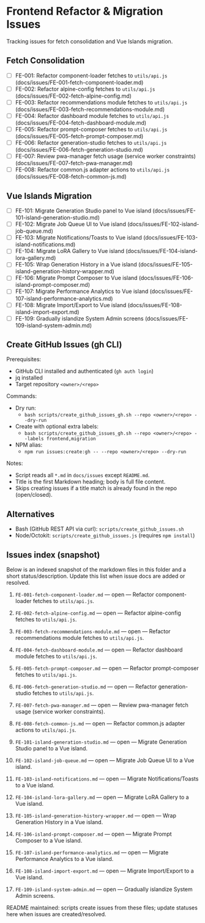 # Frontend Refactor & Migration Issues

Tracking issues for fetch consolidation and Vue Islands migration.

## Fetch Consolidation

- [ ] FE-001: Refactor component-loader fetches to `utils/api.js` (docs/issues/FE-001-fetch-component-loader.md)
- [ ] FE-002: Refactor alpine-config fetches to `utils/api.js` (docs/issues/FE-002-fetch-alpine-config.md)
- [ ] FE-003: Refactor recommendations module fetches to `utils/api.js` (docs/issues/FE-003-fetch-recommendations-module.md)
- [ ] FE-004: Refactor dashboard module fetches to `utils/api.js` (docs/issues/FE-004-fetch-dashboard-module.md)
- [ ] FE-005: Refactor prompt-composer fetches to `utils/api.js` (docs/issues/FE-005-fetch-prompt-composer.md)
- [ ] FE-006: Refactor generation-studio fetches to `utils/api.js` (docs/issues/FE-006-fetch-generation-studio.md)
- [ ] FE-007: Review pwa-manager fetch usage (service worker constraints) (docs/issues/FE-007-fetch-pwa-manager.md)
- [ ] FE-008: Refactor common.js adapter actions to `utils/api.js` (docs/issues/FE-008-fetch-common-js.md)

## Vue Islands Migration

- [ ] FE-101: Migrate Generation Studio panel to Vue island (docs/issues/FE-101-island-generation-studio.md)
- [ ] FE-102: Migrate Job Queue UI to Vue island (docs/issues/FE-102-island-job-queue.md)
- [ ] FE-103: Migrate Notifications/Toasts to Vue island (docs/issues/FE-103-island-notifications.md)
- [ ] FE-104: Migrate LoRA Gallery to Vue island (docs/issues/FE-104-island-lora-gallery.md)
- [ ] FE-105: Wrap Generation History in a Vue island (docs/issues/FE-105-island-generation-history-wrapper.md)
- [ ] FE-106: Migrate Prompt Composer to Vue island (docs/issues/FE-106-island-prompt-composer.md)
- [ ] FE-107: Migrate Performance Analytics to Vue island (docs/issues/FE-107-island-performance-analytics.md)
- [ ] FE-108: Migrate Import/Export to Vue island (docs/issues/FE-108-island-import-export.md)
- [ ] FE-109: Gradually islandize System Admin screens (docs/issues/FE-109-island-system-admin.md)

## Create GitHub Issues (gh CLI)

Prerequisites:
- GitHub CLI installed and authenticated (`gh auth login`)
- jq installed
- Target repository `<owner>/<repo>`

Commands:
- Dry run:
  - `bash scripts/create_github_issues_gh.sh --repo <owner>/<repo> --dry-run`
- Create with optional extra labels:
  - `bash scripts/create_github_issues_gh.sh --repo <owner>/<repo> --labels frontend,migration`
- NPM alias:
  - `npm run issues:create:gh -- --repo <owner>/<repo> --dry-run`

Notes:
- Script reads all `*.md` in `docs/issues` except `README.md`.
- Title is the first Markdown heading; body is full file content.
- Skips creating issues if a title match is already found in the repo (open/closed).

## Alternatives

- Bash (GitHub REST API via curl): `scripts/create_github_issues.sh`
- Node/Octokit: `scripts/create_github_issues.js` (requires `npm install`)

## Issues index (snapshot)

Below is an indexed snapshot of the markdown files in this folder and a short status/description. Update this list when issue docs are added or resolved.

1. `FE-001-fetch-component-loader.md` — open — Refactor component-loader fetches to `utils/api.js`.
2. `FE-002-fetch-alpine-config.md` — open — Refactor alpine-config fetches to `utils/api.js`.
3. `FE-003-fetch-recommendations-module.md` — open — Refactor recommendations module fetches to `utils/api.js`.
4. `FE-004-fetch-dashboard-module.md` — open — Refactor dashboard module fetches to `utils/api.js`.
5. `FE-005-fetch-prompt-composer.md` — open — Refactor prompt-composer fetches to `utils/api.js`.
6. `FE-006-fetch-generation-studio.md` — open — Refactor generation-studio fetches to `utils/api.js`.
7. `FE-007-fetch-pwa-manager.md` — open — Review pwa-manager fetch usage (service worker constraints).
8. `FE-008-fetch-common-js.md` — open — Refactor common.js adapter actions to `utils/api.js`.

9. `FE-101-island-generation-studio.md` — open — Migrate Generation Studio panel to a Vue island.
10. `FE-102-island-job-queue.md` — open — Migrate Job Queue UI to a Vue island.
11. `FE-103-island-notifications.md` — open — Migrate Notifications/Toasts to a Vue island.
12. `FE-104-island-lora-gallery.md` — open — Migrate LoRA Gallery to a Vue island.
13. `FE-105-island-generation-history-wrapper.md` — open — Wrap Generation History in a Vue island.
14. `FE-106-island-prompt-composer.md` — open — Migrate Prompt Composer to a Vue island.
15. `FE-107-island-performance-analytics.md` — open — Migrate Performance Analytics to a Vue island.
16. `FE-108-island-import-export.md` — open — Migrate Import/Export to a Vue island.
17. `FE-109-island-system-admin.md` — open — Gradually islandize System Admin screens.

README maintained: scripts create issues from these files; update statuses here when issues are created/resolved.

